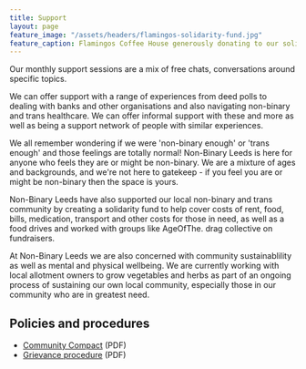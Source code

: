 ```yaml
---
title: Support
layout: page
feature_image: "/assets/headers/flamingos-solidarity-fund.jpg"
feature_caption: Flamingos Coffee House generously donating to our solidarity fund
---
```


Our monthly support sessions are a mix of free chats, conversations around specific topics.

We can offer support with a range of experiences from deed polls to dealing with banks and other organisations and also navigating non-binary and trans healthcare. We can offer informal support with these and more as well as being a support network of people with similar experiences.

We all remember wondering if we were 'non-binary enough' or 'trans enough' and those feelings are totally normal! Non-Binary Leeds is here for anyone who feels they are or might be non-binary. We are a mixture of ages and backgrounds, and we're not here to gatekeep - if you feel you are or might be non-binary then the space is yours.

Non-Binary Leeds have also supported our local non-binary and trans community by creating a solidarity fund to help cover costs of rent, food, bills, medication, transport and other costs for those in need, as well as a food drives and worked with groups like AgeOfThe. drag collective on fundraisers.

At Non-Binary Leeds we are also concerned with community sustainablility as well as mental and physical wellbeing. We are currently working with local allotment owners to grow vegetables and herbs as part of an ongoing process of sustaining our own local community, especially those in our community who are in greatest need.

## Policies and procedures

* [Community Compact](/assets/pdf/community-compact-2019-09.pdf) (PDF)
* [Grievance procedure](/assets/pdf/grievance-procedure-2019-09.pdf) (PDF)
